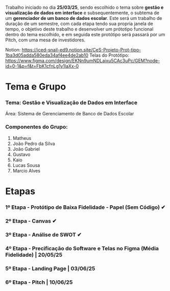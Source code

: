 Trabalho iniciado no dia **25/03/25**, sendo escolhido o tema sobre **gestão e visualização de dados em interface** e subsequentemente, o subtema de um **gerenciador de um banco de dados escolar**. Este será um trabalho de duração de um semestre, com cada etapa tendo sua propria janela de tempo, o objetivo deste trabalho e desenvolver um prótotipo funcional dentro do tema escolhido, e em seguida este protótipo será passará por um Pitch, com uma mesa de investidores.

Notion: https://iced-snail-ed9.notion.site/CeS-Projeto-Prot-tipo-1ba3d05adda580eda34af4ee4de2ab10
Telas do Protótipo: https://www.figma.com/design/EKNn9umNDLaixu5CAc3uPc/GEM?node-id=0-1&p=f&t=FbK1cfnLg1y1laXx-0

# Tema e Grupo

### Tema: Gestão e Visualização de Dados em Interface
  Área: Sistema de Gerenciamento de Banco de Dados Escolar
### Componentes do Grupo:
  1. Matheus
  2. João Pedro da Silva
  3. João Gabriel
  4. Gustavo
  5. Kaio
  6. Lucas Sousa
  7. Marcio Alves

# Etapas

### 1º Etapa - Protótipo de Baixa Fidelidade - Papel (Sem Código) ✔
### 2º Etapa - Canvas ✔
### 3º Etapa - Análise de SWOT ✔
### 4º Etapa - Precificação do Software e Telas no Figma (Média Fidelidade) | 20/05/25
### 5º Etapa - Landing Page | 03/06/25
### 6º Etapa - Pitch | 10/06/25
